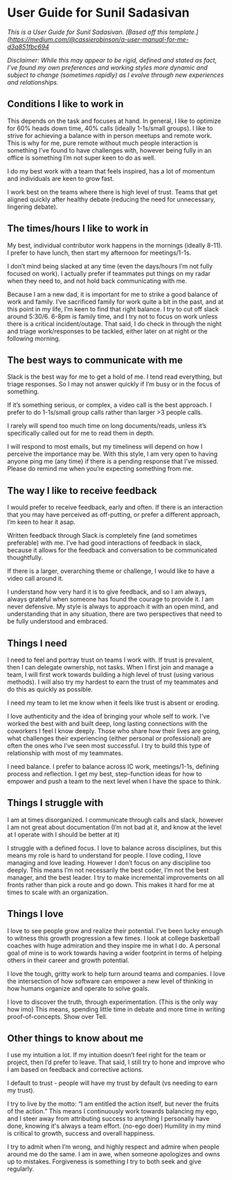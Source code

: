 # User Guide for Sunil Sadasivan


_This is a User Guide for Sunil Sadasivan.  [Based off this template.](https://medium.com/@cassierobinson/a-user-manual-for-me-d3a851fbc694_

_Disclaimer: While this may appear to be rigid, defined and stated as fact, I’ve found my own preferences and working styles more dynamic and subject to change (sometimes rapidly) as I evolve through new experiences and relationships._  

## Conditions I like to work in
This depends on the task and focuses at hand.  In general, I like to optimize for 60% heads down time, 40% calls (ideally 1-1s/small groups).  I like to strive for achieving a balance with in person meetups and remote work. This is why for me, pure remote without much people interaction is something I’ve found to have challenges with, however being fully in an office is something I’m not super keen to do as well. 

I do my best work with a team that feels inspired, has a lot of momentum and individuals are keen to grow fast. 

I work best on the teams where there is high level of trust.  Teams that get aligned quickly after healthy debate (reducing the need for unnecessary, lingering debate). 

## The times/hours I like to work in
My best, individual contributor work happens in the mornings (ideally 8-11).  I prefer to have lunch, then start my afternoon for meetings/1-1s.  

I don’t mind being slacked at any time (even the days/hours I’m not fully focused on work).  I actually prefer if teammates put things on my radar when they need to, and not hold back communicating with me. 

Because I am a new dad, it is important for me to strike a good balance of work and family.  I’ve sacrificed family for work quite a bit in the past, and at this point in my life, I’m keen to find that right balance. I try to cut off slack around 5:30/6.  6-8pm is family time, and I try not to focus on work unless there is a critical incident/outage. That said, I do check in through the night and triage work/responses to be tackled, either later on at night or the following morning. 


## The best ways to communicate with me
Slack is the best way for me to get a hold of me.  I tend read everything, but triage responses. So I may not answer quickly if I’m busy or in the focus of something. 

If it’s something serious, or complex, a video call is the best approach.  I prefer to do 1-1s/small group calls rather than larger >3 people calls.  

I rarely will spend too much time on long documents/reads, unless it’s specifically called out for me to read them in depth.  

I will respond to most emails, but my timeliness will depend on how I perceive the importance may be.  With this style, I am very open to having anyone ping me (any time) if there is a pending response that I’ve missed. Please do remind me when you’re expecting something from me. 

## The way I like to receive feedback
I would prefer to receive feedback, early and often.  If there is an interaction that you may have perceived as off-putting, or prefer a different approach, I’m keen to hear it asap.  

Written feedback through Slack is completely fine (and sometimes preferable) with me.  I’ve had good interactions of feedback in slack, because it allows for the feedback and conversation to be communicated thoughtfully.  

If there is a larger, overarching theme or challenge, I would like to have a video call around it.  

I understand how very hard it is to give feedback, and so I am always, always grateful when someone has found the courage to provide it.  I am never defensive. My style is always to approach it with an open mind, and understanding that in any situation, there are two perspectives that need to be fully understood and embraced.  


## Things I need
I need to feel and portray trust on teams I work with.  If trust is prevalent, then I can delegate ownership, not tasks.  When I first join and manage a team, I will first work towards building a high level of trust (using various methods).  I will also try my hardest to earn the trust of my teammates and do this as quickly as possible. 

I need my team to let me know when it feels like trust is absent or eroding.  

I love authenticity and the idea of bringing your whole self to work. I’ve worked the best with and built deep, long lasting connections with the coworkers I feel I know deeply.  Those who share how their lives are going, what challenges their experiencing (either personal or professional) are often the ones who I’ve seen most successful.  I try to build this type of relationship with most of my teammates. 

I need balance.  I prefer to balance across IC work, meetings/1-1s, defining process and reflection. I get my best, step-function ideas for how to empower and push a team to the next level when I have the space to think. 

## Things I struggle with
I am at times disorganized.  I communicate through calls and slack, however I am not great about documentation (I’m not bad at it, and know at the level at I operate with I should be better at it)

I struggle with a defined focus.  I love to balance across disciplines, but this means my role is hard to understand for people.  I love coding, I love managing and love leading.  However I don’t focus on any discipline too deeply.  This means I’m not necessarily the best coder, I’m not the best manager, and the best leader.  I try to make incremental improvements on all fronts rather than pick a route and go down.  This makes it hard for me at times to scale with an organization.  

## Things I love

I love to see people grow and realize their potential.  I’ve been lucky enough to witness this growth progression a few times.  I look at college basketball coaches with huge admiration and they inspire me in what I do.  A personal goal of mine is to work towards having a wider footprint in terms of helping others in their career and growth potential. 

I love the tough, gritty work to help turn around teams and companies. I love the intersection of how software can empower a new level of thinking in how humans organize and operate to solve goals.  

I love to discover the truth, through experimentation. (This is the only way how imo) This means, spending little time in debate and more time in writing proof-of-concepts.  Show over Tell. 

## Other things to know about me

I use my intuition a lot. If my intuition doesn’t feel right for the team or project, then I’d prefer to leave.  That said, I still try to hone and improve who I am based on feedback and corrective actions. 

I default to trust - people will have my trust by default (vs needing to earn my trust).  

I try to live by the motto: “I am entitled the action itself, but never the fruits of the action.”   This means I continuously work towards balancing my ego, and I steer away from attributing success to anything I personally have done, knowing it's always a team effort. (no-ego doer)  Humility in my mind is critical to growth, success and overall happiness. 

I try to admit when I’m wrong, and highly respect and admire when people around me do the same.  I am in awe, when someone apologizes and owns up to mistakes.  Forgiveness is something I try to both seek and give regularly. 


